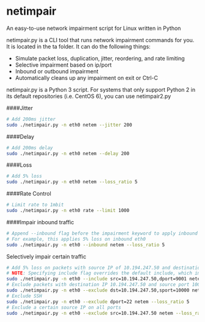 # netimpair
An easy-to-use network impairment script for Linux written in Python

netimpair.py is a CLI tool that runs network impairment commands for you. It is located in the ta folder.
It can do the following things:

* Simulate packet loss, duplication, jitter, reordering, and rate limiting
* Selective impairment based on ip/port
* Inbound or outbound impairment
* Automatically cleans up any impairment on exit or Ctrl-C

netimpair.py is a Python 3 script. For systems that only support Python 2 in its default repositories (i.e. CentOS 6), you can use netimpair2.py

####Jitter

```bash
# Add 200ms jitter
sudo ./netimpair.py -n eth0 netem --jitter 200
```

####Delay

```bash
# Add 200ms delay
sudo ./netimpair.py -n eth0 netem --delay 200
```

####Loss

```bash
# Add 5% loss
sudo ./netimpair.py -n eth0 netem --loss_ratio 5
```

####Rate Control

```bash
# Limit rate to 1mbit
sudo ./netimpair.py -n eth0 rate --limit 1000
```

####Impair inbound traffic

```bash
# Append --inbound flag before the impairment keyword to apply inbound impairment
# For example, this applies 5% loss on inbound eth0
sudo ./netimpair.py -n eth0 --inbound netem --loss_ratio 5
```

Selectively impair certain traffic

```bash
# Add 5% loss on packets with source IP of 10.194.247.50 and destination port 9001
# NOTE: Specifying include flag overrides the default include, which impairs everything
sudo ./netimpair.py -n eth0 --include src=10.194.247.50,dport=9001 netem --loss_ratio 5
# Exclude packets with destination IP 10.194.247.50 and source port 10000
sudo ./netimpair.py -n eth0 --exclude dst=10.194.247.50,sport=10000 netem --loss_ratio 5
# Exclude SSH 
sudo ./netimpair.py -n eth0 --exclude dport=22 netem --loss_ratio 5
# Exclude a certain source IP on all ports
sudo ./netimpair.py -n eth0 --exclude src=10.194.247.50 netem --loss_ratio 5
```
